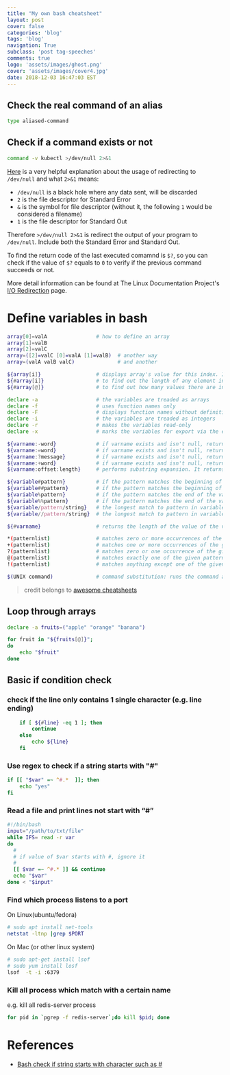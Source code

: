 ```yaml
---
title: "My own bash cheatsheet"
layout: post
cover: false
categories: 'blog'
tags: 'blog'
navigation: True
subclass: 'post tag-speeches'
comments: true
logo: 'assets/images/ghost.png'
cover: 'assets/images/cover4.jpg'
date: 2018-12-03 16:47:03 EST
---
```


## Check the real command of an alias

```bash
type aliased-command
```

## Check if a command exists or not

```bash
command -v kubectl >/dev/null 2>&1
```

[Here](https://unix.stackexchange.com/questions/163352/what-does-dev-null-21-mean-in-this-article-of-crontab-basics) is a very helpful explanation about the usage of redirecting to `/dev/null` and what `2>&1` means:

- `/dev/null` is a black hole where any data sent, will be discarded
- `2` is the file descriptor for Standard Error
- `&` is the symbol for file descriptor (without it, the following `1` would be considered a filename)
- `1` is the file descriptor for Standard Out

Therefore `>/dev/null 2>&1` is redirect the output of your program to `/dev/null`. Include both the Standard Error and Standard Out.

To find the return code of the last executed comamnd is `$?`, so you can check if the value of `$?` equals to `0` to verify if the previous command succeeds or not.

More detail information can be found at The Linux Documentation Project's [I/O Redirection](http://www.tldp.org/LDP/abs/html/io-redirection.html) page.

# Define variables in bash

```bash
array[0]=valA                # how to define an array
array[1]=valB
array[2]=valC
array=([2]=valC [0]=valA [1]=valB)  # another way
array=(valA valB valC)              # and another

${array[i]}                  # displays array's value for this index. If no index is supplied, array element 0 is assumed
${#array[i]}                 # to find out the length of any element in the array
${#array[@]}                 # to find out how many values there are in the array

declare -a                   # the variables are treaded as arrays
declare -f                   # uses function names only
declare -F                   # displays function names without definitions
declare -i                   # the variables are treaded as integers
declare -r                   # makes the variables read-only
declare -x                   # marks the variables for export via the environment

${varname:-word}             # if varname exists and isn't null, return its value; otherwise return word
${varname:=word}             # if varname exists and isn't null, return its value; otherwise set it word and then return its value
${varname:?message}          # if varname exists and isn't null, return its value; otherwise print varname, followed by message and abort the current command or script
${varname:+word}             # if varname exists and isn't null, return word; otherwise return null
${varname:offset:length}     # performs substring expansion. It returns the substring of $varname starting at offset and up to length characters

${variable#pattern}          # if the pattern matches the beginning of the variable's value, delete the shortest part that matches and return the rest
${variable##pattern}         # if the pattern matches the beginning of the variable's value, delete the longest part that matches and return the rest
${variable%pattern}          # if the pattern matches the end of the variable's value, delete the shortest part that matches and return the rest
${variable%%pattern}         # if the pattern matches the end of the variable's value, delete the longest part that matches and return the rest
${variable/pattern/string}   # the longest match to pattern in variable is replaced by string. Only the first match is replaced
${variable//pattern/string}  # the longest match to pattern in variable is replaced by string. All matches are replaced

${#varname}                  # returns the length of the value of the variable as a character string

*(patternlist)               # matches zero or more occurrences of the given patterns
+(patternlist)               # matches one or more occurrences of the given patterns
?(patternlist)               # matches zero or one occurrence of the given patterns
@(patternlist)               # matches exactly one of the given patterns
!(patternlist)               # matches anything except one of the given patterns

$(UNIX command)              # command substitution: runs the command and returns standard output

```

> credit belongs to [awesome cheatsheets](https://github.com/LeCoupa/awesome-cheatsheets/blob/master/languages/bash.sh)


## Loop through arrays

```bash
declare -a fruits=("apple" "orange" "banana")

for fruit in "${fruits[@]}";
do 
    echo "$fruit"
done
```

## Basic if condition check

### check if the line only contains 1 single character (e.g. line ending)

```bash
    if [ ${#line} -eq 1 ]; then
        continue
    else
        echo ${line}
    fi
```

### Use regex to check if a string starts with "#"

```bash
if [[ "$var" =~ ^#.*  ]]; then
    echo "yes"
fi
```

### Read a file and print lines not start with “#”

```bash
#!/bin/bash
input="/path/to/txt/file"
while IFS= read -r var
do
  #
  # if value of $var starts with #, ignore it
  #
  [[ $var =~ ^#.* ]] && continue
  echo "$var"
done < "$input"
```

### Find which process listens to a port

On Linux(ubuntu/fedora)

```bash
# sudo apt install net-tools
netstat -ltnp |grep $PORT
```

On Mac (or other linux system)

```bash
# sudo apt-get install lsof
# sudo yum install losf
lsof  -t -i :6379
```

### Kill all process which match with a certain name

e.g. kill all redis-server process

```bash
for pid in `pgrep -f redis-server`;do kill $pid; done
```

# References

- [Bash check if string starts with character such as #](https://www.cyberciti.biz/faq/bash-check-if-string-starts-with-character-such-as/)

